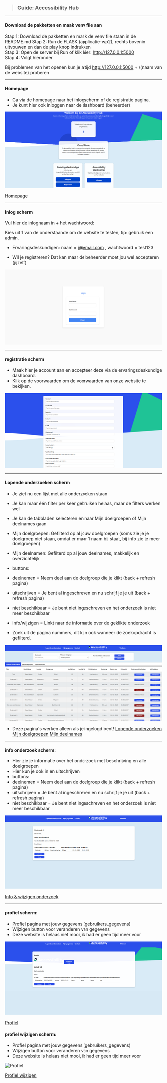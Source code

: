 > ### Guide: Accessibility Hub

---

#### Download de pakketten en maak venv file aan

Stap 1: Download de pakketten en maak de venv file staan in de README.md
Stap 2: Run de FLASK (applicatie-wp2), rechts bovenin uitvouwen en dan de play knop indrukken  
Stap 3: Open de server bij Run of klik hier: http://127.0.0.1:5000  
Stap 4: Volgt hieronder  

Bij problemen van het openen kun je altijd http://127.0.0.1:5000 + /(naam van de website) proberen

---

#### Homepage

* Ga via de homepage naar het inlogscherm of de registratie pagina.
* Je kunt hier ook inloggen naar de dashboard (beheerder)

![Homepage](../markdown_files/afbeeldingen/homepage.png)

[Homepage](http://127.0.0.1:5000)

---

#### Inlog scherm

Vul hier de inlognaam in + het wachtwoord:

Kies uit 1 van de onderstaande om de website te testen, tip: gebruik een admin.
* Ervaringsdeskundigen: naam = j@email.com , wachtwoord = test123

* Wil je registreren? Dat kan maar de beheerder moet jou wel accepteren (jijzelf)

![Inlog](../markdown_files/afbeeldingen/login.png)

---

#### registratie scherm

* Maak hier je account aan en accepteer deze via de ervaringsdeskundige dashboard.
* Klik op de voorwaarden om de voorwaarden van onze website te bekijken.

![registratie scherm](../markdown_files/afbeeldingen/registratie.png)

---

#### Lopende onderzoeken scherm

* Je ziet nu een lijst met alle onderzoeken staan
* Je kan maar één filter per keer gebruiken helaas, maar de filters werken wel
* Je kan de tabbladen selecteren en naar Mijn doelgroepen of Mijn deelnames gaan  
* Mijn doelgroepen: Gefilterd op al jouw doelgroepen (soms zie je je doelgroep niet staan, omdat er maar 1 naam bij staat, bij info zie je meer doelgroepen)
* Mijn deelnamen: Gefilterd op al jouw deelnames, makkelijk en overzichtelijk

* buttons:
* deelnemen = Neem deel aan de doelgroep die je klikt (back + refresh pagina)
* uitschrijven = Je bent al ingeschreven en nu schrijf je je uit (back + refresh pagina)
* niet beschikbaar = Je bent niet ingeschreven en het onderzoek is niet meer beschikbaar
* info/wijzigen = Linkt naar de informatie over de geklikte onderzoek

* Zoek uit de pagina nummers, dit kan ook wanneer de zoekopdracht is gefilterd.

![lopende onderzoeken](../markdown_files/afbeeldingen/lopende_onderzoeken.png)

* Deze pagina's werken alleen als je ingelogd bent!
[Lopende onderzoeken](http://127.0.0.1:5000/lopende_onderzoeken_ervaringsdeskundigen)
[Mijn doelgroepen](http://127.0.0.1:5000/filter_doelgroep_ervaringsdeskundigen)
[Mijn deelnames](http://127.0.0.1:5000/filter_deelnames_ervaringsdeskundigen)  

----

#### info onderzoek scherm:

* Hier zie je informatie over het onderzoek met beschrijving en alle doelgroepen
* Hier kun je ook in en uitschrijven
* buttons:
* deelnemen = Neem deel aan de doelgroep die je klikt (back + refresh pagina)
* uitschrijven = Je bent al ingeschreven en nu schrijf je je uit (back + refresh pagina)
* niet beschikbaar = Je bent niet ingeschreven en het onderzoek is niet meer beschikbaar

![informatie onderzoek](../markdown_files/afbeeldingen/info.png)

[Info & wijzigen onderzoek](http://127.0.0.1:5000/info_onderzoek_ervaringsdeskundigen?onderzoek_id=4)

---

#### profiel scherm:

* Profiel pagina met jouw gegevens (gebruikers_gegevens)
* Wijzigen button voor veranderen van gegevens
* Deze website is helaas niet mooi, ik had er geen tijd meer voor

![Profiel](../markdown_files/afbeeldingen/profiel.png)

[Profiel](http://127.0.0.1:5000/profiel_ervaringsdeskundigen)

#### profiel wijzigen scherm:

* Profiel pagina met jouw gegevens (gebruikers_gegevens)
* Wijzigen button voor veranderen van gegevens
* Deze website is helaas niet mooi, ik had er geen tijd meer voor

![Profiel](../markdown_files/afbeeldingen/profiel_wijzigen.png)

[Profiel wijzigen](http://127.0.0.1:5000/profiel_ervaringsdeskundigen)